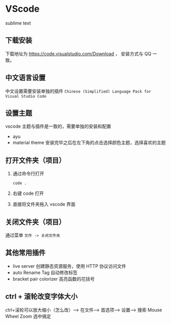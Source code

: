 # VScode

sublime text

## 下载安装

下载地址为 https://code.visualstudio.com/Download ， 安装方式与 QQ 一致。

## 中文语言设置
中文设置需要安装单独的插件 `Chinese (Simplified) Language Pack for Visual Studio Code`

## 设置主题
vscode 主题与插件是一致的，需要单独的安装和配置
* ayu
* material theme 
安装完毕之后在左下角的点击选择颜色主题，选择喜欢的主题

## 打开文件夹（项目）
1. 通过命令行打开

    ```
    code .
    ```
2. 右键 code 打开
3. 直接将文件夹拖入 vscode 界面

## 关闭文件夹（项目）
通过菜单 `文件 -> 关闭文件夹`

## 其他常用插件
* live server       创建静态资源服务，使用 HTTP 协议访问文件
* auto Rename Tag   自动修改标签
* bracket pair colorizer    高亮函数的花括号

## ctrl + 滚轮改变字体大小
ctrl+滚轮可以放大缩小（怎么改）--> 在文件--> 首选项--> 设置--> 搜索 Mouse Wheel Zoom 选中搞定

